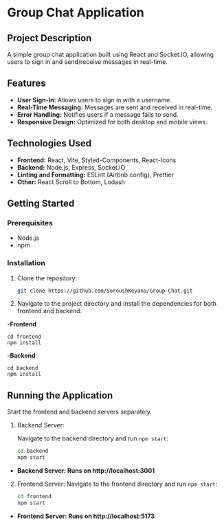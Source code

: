 # Group Chat Application

## Project Description

A simple group chat application built using React and Socket.IO, allowing users to sign in and send/receive messages in real-time.

## Features

- **User Sign-In:** Allows users to sign in with a username.
- **Real-Time Messaging:** Messages are sent and received in real-time.
- **Error Handling:** Notifies users if a message fails to send.
- **Responsive Design:** Optimized for both desktop and mobile views.

## Technologies Used

- **Frontend:** React, Vite, Styled-Components, React-Icons
- **Backend:** Node.js, Express, Socket.IO
- **Linting and Formatting:** ESLint (Airbnb config), Prettier
- **Other:** React Scroll to Bottom, Lodash

## Getting Started

### Prerequisites

- Node.js
- npm

### Installation

1. Clone the repository:

   ```bash
   git clone https://github.com/SoroushKeyana/Group-Chat.git

2. Navigate to the project directory and install the dependencies for both frontend and backend:

-**Frontend**

    cd frontend
    npm install

-**Backend**

    cd backend
    npm install


## Running the Application
Start the frontend and backend servers separately.

1. Backend Server:

    Navigate to the backend directory and run `npm start`:

    ```bash
    cd backend
    npm start

- **Backend Server: Runs on http://localhost:3001**

2. Frontend Server: 
    Navigate to the frontend directory and run `npm start`:

    ```bash
    cd frontend
    npm start

- **Frontend Server: Runs on http://localhost:5173**
